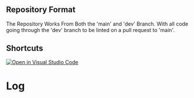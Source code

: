 # 

## Repository Format

The Repository Works From Both the 'main' and 'dev' Branch.
With all code going through the 'dev' branch to be linted on a pull request to 'main'.

## Shortcuts

[![Open in Visual Studio Code](https://classroom.github.com/assets/open-in-vscode-f059dc9a6f8d3a56e377f745f24479a46679e63a5d9fe6f495e02850cd0d8118.svg)](https://classroom.github.com/online_ide?assignment_repo_id=5728246&assignment_repo_type=AssignmentRepo)

# Log
